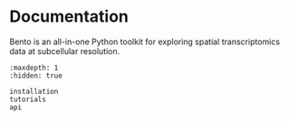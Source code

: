 # Documentation

Bento is an all-in-one Python toolkit for exploring spatial transcriptomics data at subcellular resolution.

```{toctree}
:maxdepth: 1
:hidden: true
   
installation
tutorials
api
```